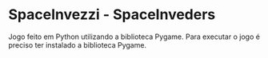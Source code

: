 # SpaceInvezzi - SpaceInveders
Jogo feito em Python utilizando a biblioteca Pygame. Para executar o jogo é preciso ter instalado a biblioteca Pygame.
